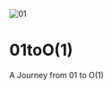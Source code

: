 ![01](https://user-images.githubusercontent.com/79630997/177012621-eeddd413-3361-40e4-ba9c-7fd682313bea.gif)


# 01toO(1)
A Journey from 01 to O(1)
